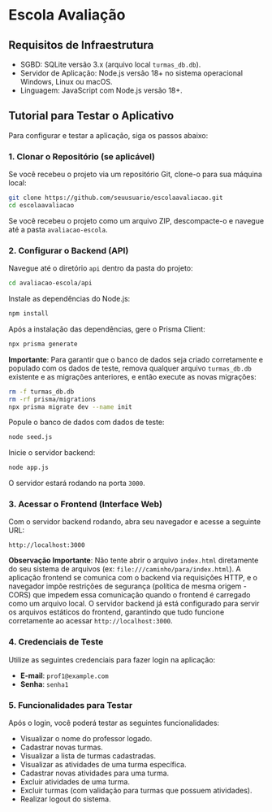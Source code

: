 # Escola Avaliação

## Requisitos de Infraestrutura
- SGBD: SQLite versão 3.x (arquivo local `turmas_db.db`).
- Servidor de Aplicação: Node.js versão 18+ no sistema operacional Windows, Linux ou macOS.
- Linguagem: JavaScript com Node.js versão 18+.

## Tutorial para Testar o Aplicativo

Para configurar e testar a aplicação, siga os passos abaixo:

### 1. Clonar o Repositório (se aplicável)
Se você recebeu o projeto via um repositório Git, clone-o para sua máquina local:
```bash
git clone https://github.com/seuusuario/escolaavaliacao.git
cd escolaavaliacao
```
Se você recebeu o projeto como um arquivo ZIP, descompacte-o e navegue até a pasta `avaliacao-escola`.

### 2. Configurar o Backend (API)
Navegue até o diretório `api` dentro da pasta do projeto:
```bash
cd avaliacao-escola/api
```

Instale as dependências do Node.js:
```bash
npm install
```

Após a instalação das dependências, gere o Prisma Client:
```bash
npx prisma generate
```

**Importante**: Para garantir que o banco de dados seja criado corretamente e populado com os dados de teste, remova qualquer arquivo `turmas_db.db` existente e as migrações anteriores, e então execute as novas migrações:
```bash
rm -f turmas_db.db
rm -rf prisma/migrations
npx prisma migrate dev --name init
```

Popule o banco de dados com dados de teste:
```bash
node seed.js
```

Inicie o servidor backend:
```bash
node app.js
```
O servidor estará rodando na porta `3000`.

### 3. Acessar o Frontend (Interface Web)
Com o servidor backend rodando, abra seu navegador e acesse a seguinte URL:
```
http://localhost:3000
```

**Observação Importante**: Não tente abrir o arquivo `index.html` diretamente do seu sistema de arquivos (ex: `file:///caminho/para/index.html`). A aplicação frontend se comunica com o backend via requisições HTTP, e o navegador impõe restrições de segurança (política de mesma origem - CORS) que impedem essa comunicação quando o frontend é carregado como um arquivo local. O servidor backend já está configurado para servir os arquivos estáticos do frontend, garantindo que tudo funcione corretamente ao acessar `http://localhost:3000`.

### 4. Credenciais de Teste
Utilize as seguintes credenciais para fazer login na aplicação:
- **E-mail**: `prof1@example.com`
- **Senha**: `senha1`

### 5. Funcionalidades para Testar
Após o login, você poderá testar as seguintes funcionalidades:
- Visualizar o nome do professor logado.
- Cadastrar novas turmas.
- Visualizar a lista de turmas cadastradas.
- Visualizar as atividades de uma turma específica.
- Cadastrar novas atividades para uma turma.
- Excluir atividades de uma turma.
- Excluir turmas (com validação para turmas que possuem atividades).
- Realizar logout do sistema.